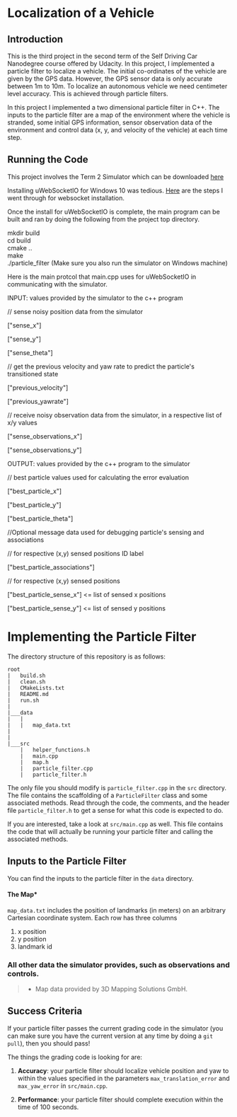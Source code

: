 # Localization of a Vehicle 

## Introduction

This is the third project in the second term of the Self Driving Car Nanodegree course offered by Udacity. In this project, I implemented a particle filter to localize a vehicle. The initial co-ordinates of the vehicle are given by the GPS data. However, the GPS sensor data is only accurate between 1m to 10m. To localize an autonomous vehicle we need centimeter level accuracy. This is achieved through particle filters.

In this project I implemented a two dimensional particle filter in C++. The inputs to the particle filter are a map of the environment where the vehicle is stranded, some initial GPS information, sensor observation data of the environment and control data (x, y, and velocity of the vehicle) at each time step.

## Running the Code
This project involves the Term 2 Simulator which can be downloaded [here](https://github.com/udacity/self-driving-car-sim/releases)

Installing uWebSocketIO for Windows 10 was tedious. [Here](https://github.com/kharikri/CarND-Kidnapped-Vehicle-Project/blob/master/WebSocketInstallation.md) are the steps I went through for websocket installation.

Once the install for uWebSocketIO is complete, the main program can be built and ran by doing the following from the project top directory.

mkdir build  
cd build  
cmake ..  
make  
./particle_filter (Make sure you also run the simulator on Windows machine)  

Here is the main protcol that main.cpp uses for uWebSocketIO in communicating with the simulator.

INPUT: values provided by the simulator to the c++ program

// sense noisy position data from the simulator

["sense_x"] 

["sense_y"] 

["sense_theta"] 

// get the previous velocity and yaw rate to predict the particle's transitioned state

["previous_velocity"]

["previous_yawrate"]

// receive noisy observation data from the simulator, in a respective list of x/y values

["sense_observations_x"] 

["sense_observations_y"] 


OUTPUT: values provided by the c++ program to the simulator

// best particle values used for calculating the error evaluation

["best_particle_x"]

["best_particle_y"]

["best_particle_theta"] 

//Optional message data used for debugging particle's sensing and associations

// for respective (x,y) sensed positions ID label 

["best_particle_associations"]

// for respective (x,y) sensed positions

["best_particle_sense_x"] <= list of sensed x positions

["best_particle_sense_y"] <= list of sensed y positions

# Implementing the Particle Filter
The directory structure of this repository is as follows:

```
root
|   build.sh
|   clean.sh
|   CMakeLists.txt
|   README.md
|   run.sh
|
|___data
|   |   
|   |   map_data.txt
|   
|   
|___src
    |   helper_functions.h
    |   main.cpp
    |   map.h
    |   particle_filter.cpp
    |   particle_filter.h
```

The only file you should modify is `particle_filter.cpp` in the `src` directory. The file contains the scaffolding of a `ParticleFilter` class and some associated methods. Read through the code, the comments, and the header file `particle_filter.h` to get a sense for what this code is expected to do.

If you are interested, take a look at `src/main.cpp` as well. This file contains the code that will actually be running your particle filter and calling the associated methods.

## Inputs to the Particle Filter
You can find the inputs to the particle filter in the `data` directory. 

#### The Map*
`map_data.txt` includes the position of landmarks (in meters) on an arbitrary Cartesian coordinate system. Each row has three columns
1. x position
2. y position
3. landmark id

### All other data the simulator provides, such as observations and controls.

> * Map data provided by 3D Mapping Solutions GmbH.

## Success Criteria
If your particle filter passes the current grading code in the simulator (you can make sure you have the current version at any time by doing a `git pull`), then you should pass! 

The things the grading code is looking for are:


1. **Accuracy**: your particle filter should localize vehicle position and yaw to within the values specified in the parameters `max_translation_error` and `max_yaw_error` in `src/main.cpp`.

2. **Performance**: your particle filter should complete execution within the time of 100 seconds.


